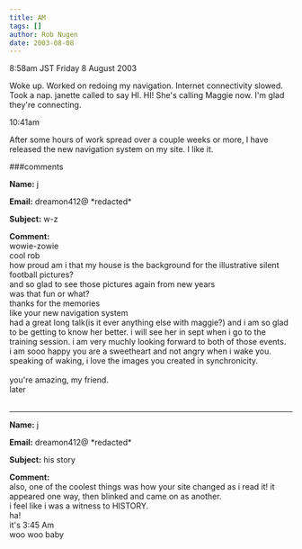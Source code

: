 ```yaml
---
title: AM
tags: []
author: Rob Nugen
date: 2003-08-08
---
```


<p class=date>8:58am JST Friday 8 August 2003</p>

<p>Woke up.  Worked on redoing my navigation.  Internet connectivity
slowed.  Took a nap.  janette called to say HI.  HI!  She's calling
Maggie now.  I'm glad they're connecting.</p>

<p class=date>10:41am</p>

<p>After some hours of work spread over a couple weeks or more, I have
released the new navigation system on my site.  I like it.</p>


###comments

<p><b>Name:</b> j

<p><b>Email:</b> dreamon412@ *redacted*

<p><b>Subject:</b> w-z

<p><b>Comment:</b>
<br>wowie-zowie<br>
cool rob<br>
how proud am i that my house is the background for the illustrative silent football pictures?<br>
and so glad to see those pictures again  from new years<br>
was that fun or what?<br>
thanks for the memories<br>
like your new navigation system<br>
had a great long talk(is it ever anything else with maggie?) and i am so glad to be getting to know her better.  i will see her in sept when i go to the training session. i am very muchly looking forward to both of those events.<br>
i am sooo happy you are a sweetheart and not angry when i wake you.<br>
speaking of waking, i love the images you created in  synchronicity.<br>
 <br>
you're amazing, my friend.<br>
later <br>
<br>


<p><hr></p>


<p><b>Name:</b> j

<p><b>Email:</b> dreamon412@ *redacted*

<p><b>Subject:</b> his story

<p><b>Comment:</b>
<br>also, one of the coolest things was how  your site changed as i read it!  it appeared one way, then blinked and came on as another.<br>
i feel like i was a witness to HISTORY.<br>
ha!<br>
 it's 3:45 Am<br>
 woo woo baby

